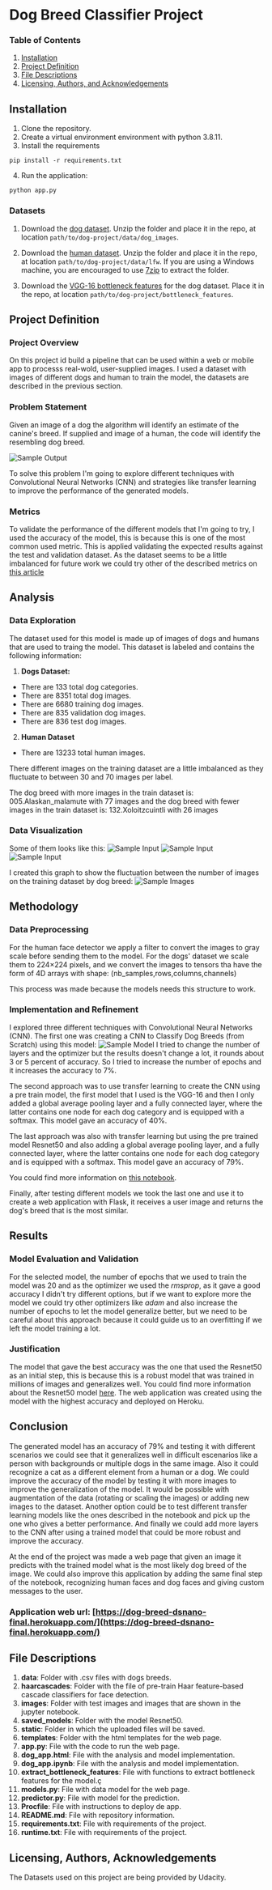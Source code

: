 [//]: # (Image References)

[image1]: ./images/sample_dog_output.png "Sample Output"
[image2]: ./images/Labrador_retriever_06449.jpg "Sample Input"
[image3]: ./images/Labrador_retriever_06455.jpg "Sample Input"
[image4]: ./images/Brittany_02625.jpg "Sample Input"
[image5]: ./images/sample_cnn.png "Sample Model"
[image6]: ./images/images_by_breed.png "Sample Images"



# Dog Breed Classifier Project

### Table of Contents

1. [Installation](#installation)
2. [Project Definition](#motivation)
3. [File Descriptions](#files)
4. [Licensing, Authors, and Acknowledgements](#licensing)

## Installation<a name="installation"></a>
1. Clone the repository.
2. Create a virtual environment environment with python 3.8.11.
3. Install the requirements
```
pip install -r requirements.txt
```
4. Run the application:
```
python app.py
```
### Datasets
1. Download the [dog dataset](https://s3-us-west-1.amazonaws.com/udacity-aind/dog-project/dogImages.zip).  Unzip the folder and place it in the repo, at location `path/to/dog-project/data/dog_images`. 

2. Download the [human dataset](https://s3-us-west-1.amazonaws.com/udacity-aind/dog-project/lfw.zip).  Unzip the folder and place it in the repo, at location `path/to/dog-project/data/lfw`.  If you are using a Windows machine, you are encouraged to use [7zip](http://www.7-zip.org/) to extract the folder. 

3. Download the [VGG-16 bottleneck features](https://s3-us-west-1.amazonaws.com/udacity-aind/dog-project/DogVGG16Data.npz) for the dog dataset.  Place it in the repo, at location `path/to/dog-project/bottleneck_features`.

## Project Definition <a name="motivation"></a>

### Project Overview
On this project id build a pipeline that can be used within a web or mobile app to processs real-wold, user-supplied images.
I used a dataset with images of different dogs and human to train the model, the datasets are described in the previous section.

### Problem Statement
Given an image of a dog the algorithm will identify an estimate of the canine's breed. If supplied and image of a human, the code will
identify the resembling dog breed.

![Sample Output][image1]

To solve this problem I'm going to explore different techniques with Convolutional Neural Networks (CNN) and strategies like transfer learning to improve the performance of the generated models.
 
### Metrics
To validate the performance of the different models that I'm going to try, I used the accuracy of the model, this is because this is one of the most common used metric. This is applied validating the expected results against the test and validation dataset.
As the dataset seems to be a little imbalanced for future work we could try other of the described metrics on [this article](https://machinelearningmastery.com/tour-of-evaluation-metrics-for-imbalanced-classification/)

## Analysis
### Data Exploration
The dataset used for this model is made up of images of dogs and humans that are used to traing the model.
This dataset is labeled and contains the following information:
1.  **Dogs Dataset:**
- There are 133 total dog categories.
- There are 8351 total dog images.
- There are 6680 training dog images.
- There are 835 validation dog images.
- There are 836 test dog images.

2. **Human Dataset**
- There are 13233 total human images.

There different images on the training dataset are a little imbalanced as they fluctuate to between 30 and 70 images per label.

The dog breed with more images in the train dataset is: 005.Alaskan_malamute with 77 images and the dog breed with fewer images in the train dataset is: 132.Xoloitzcuintli with 26 images

### Data Visualization
Some of them looks like this:
![Sample Input][image2]
![Sample Input][image3]
![Sample Input][image4]

I created this graph to show the fluctuation between the number of images on the training dataset by dog breed:
![Sample Images][image6]

## Methodology
### Data Preprocessing
For the human face detector we apply a filter to convert the images to gray scale before sending them to the model.
For the dogs' dataset we scale them to 224×224 pixels, and we convert the images to tensors tha have the form of 4D arrays with shape:
(nb_samples,rows,columns,channels)

This process was made because the models needs this structure to work.

### Implementation and Refinement
I explored three different techniques with Convolutional Neural Networks (CNN). The first one was creating a CNN to Classify Dog Breeds (from Scratch) using this model:
![Sample Model][image5]
I tried to change the number of layers and the optimizer but the results doesn't change a lot, it rounds about 3 or 5 percent of accuracy. So I tried to increase the number of epochs and it increases the accuracy to 7%.

The second approach was to use transfer learning to create the CNN using a pre train model, the first model that I used is the VGG-16 and then I only added a global average pooling layer and a fully connected layer, where the latter contains one node for each dog category and is equipped with a softmax.
This model gave an accuracy of 40%.

The last approach was also with transfer learning but using the pre trained model Resnet50 and also adding a global average pooling layer, and a fully connected layer, where the latter contains one node for each dog category and is equipped with a softmax.
This model gave an accuracy of 79%. 

You could find more information on [this notebook](https://github.com/carogomezt/datascience_final_project/blob/main/dog_app.ipynb).

Finally, after testing different models we took the last one and use it to create a web application with Flask, it receives a user image and returns the dog's breed that is the most similar.

## Results
### Model Evaluation and Validation
For the selected model, the number of epochs that we used to train the model was 20 and as the optimizer we used the _rmsprop_, as it gave a good accuracy I didn't try different options, but if we want to explore more the model we could try other optimizers like _adam_ and also increase the number of epochs to let the model generalize better, but we need to be careful about this approach because it could guide us to an overfitting if we left the model training a lot.
### Justification
The model that gave the best accuracy was the one that used the Resnet50 as an initial step, this is because this is a robust model that was trained in millions of images and generalizes well. 
You could find more information about the Resnet50 model [here](https://towardsdatascience.com/understanding-and-coding-a-resnet-in-keras-446d7ff84d33).
The web application was created using the model with the highest accuracy and deployed on Heroku.

## Conclusion
The generated model has an accuracy of 79% and testing it with different scenarios we could see that it generalizes well in difficult escenarios like a person with backgrounds or multiple dogs in the same image. Also it could recognize a cat as a different element from a human or a dog. We could improve the accuracy of the model by testing it with more images to improve the generalization of the model. It would be possible with augmentation of the data (rotating or scaling the images) or adding new images to the dataset. Another option could be to test different transfer learning models like the ones described in the notebook and pick up the one who gives a better performance. And finally we could add more layers to the CNN after using a trained model that could be more robust and improve the accuracy.

At the end of the project was made a web page that given an image it predicts with the trained model what is the most likely dog breed of the image. We could also improve this application by adding the same final step of the notebook, recognizing human faces and dog faces and giving custom messages to the user.

### Application web url: [https://dog-breed-dsnano-final.herokuapp.com/](https://dog-breed-dsnano-final.herokuapp.com/)

## File Descriptions<a name="files"></a>

1. **data**: Folder with .csv files with dogs breeds.
2. **haarcascades**: Folder with the file of pre-train Haar feature-based cascade classifiers for face detection.
3. **images**: Folder with test images and images that are shown in the jupyter notebook.
4. **saved_models**: Folder with the model Resnet50.
5. **static**: Folder in which the uploaded files will be saved.
6. **templates**: Folder with the html templates for the web page.
7. **app.py**: File with the code to run the web page.
8. **dog_app.html**: File with the analysis and model implementation.
9. **dog_app.ipynb**: File with the analysis and model implementation.
10. **extract_bottleneck_features**: File with functions to extract bottleneck features for the model.ç
11. **models.py**: File with data model for the web page.
12. **predictor.py**: File with model for the prediction.
13. **Procfile**: File with instructions to deploy de app.
14. **README.md**: File with repository information.
15. **requirements.txt**: File with requirements of the project.
16. **runtime.txt**: File with requirements of the project.

## Licensing, Authors, Acknowledgements<a name="licensing"></a>

The Datasets used on this project are being provided by Udacity.